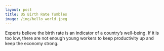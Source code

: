 ```yaml
---
layout: post
title: US Birth Rate Tumbles
image: /img/hello_world.jpeg
---
```


Experts believe the birth rate is an indicator of a country’s well-being. If it is too low, there are not enough young workers to keep productivity up and keep the economy strong.
